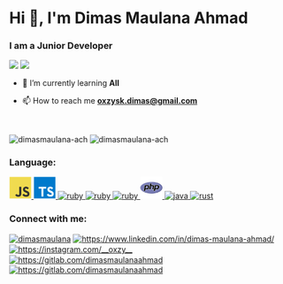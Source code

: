 <h1 align="left">Hi 👋, I'm Dimas Maulana Ahmad</h1>
<h3 align="left">I am a Junior Developer</h3>

<p align="left"> 
 <!--<img src="https://img.shields.io/badge/OS-Windows-blue?&logo=windows&logoColor=blue" /> -->
 <!-- <img src="https://img.shields.io/badge/OS-Linux-yellow?&logo=linux" /> -->
<!--  <img src="https://img.shields.io/badge/OS-Manjaro-green?&logo=manjaro" /> -->
 <img src="https://img.shields.io/badge/OS-Arch-blue?&logo=arch-linux" />
<!--  <img src="https://img.shields.io/badge/OS-Ubuntu-red?&logo=ubuntu" />
 <img src="https://img.shields.io/badge/OS-Debian-red?&logo=debian&logoColor=red" /> -->
 <img src="https://img.shields.io/badge/Text%20Editor-Visual%20Studio%20Code-blue?&logo=visual%20studio%20code&logoColor=blue" />
 <!-- <img src="https://img.shields.io/badge/Emulator-Android%20Studio-green?&logo=android%20studio&logoColor=green" /> -->
<!--  <img src="https://komarev.com/ghpvc/?username=dimasmaulana-ach&label=Profile%20views&color=0e75b6&style=flat" alt="dimasmaulana-ach" />  -->
</p>

 - 🌱 I’m currently learning **All**
 
 - 📫 How to reach me **oxzysk.dimas@gmail.com**

<br/>
<p>
<img align="center" src="https://github-readme-stats.vercel.app/api?username=dimasmaulana-ach&show_icons=true&locale=en&theme=github_dark" alt="dimasmaulana-ach" />
<!-- <img align="center" src="https://github-readme-streak-stats.herokuapp.com/?user=dimasmaulana-ach&locale=en&theme=github_dark" alt="dimasmaulana-ach" /> -->
<img align="center" src="https://github-readme-stats.vercel.app/api/top-langs?username=dimasmaulana-ach&show_icons=true&locale=en&layout=compact&theme=github_dark" alt="dimasmaulana-ach" />
</p>

<!-- <p align='center'>
  <a href="https://github.com/ryo-ma/github-profile-trophy"><img src="https://github-profile-trophy.vercel.app/?username=dimasmaulana-ach&theme=onedark&no-bg=true&title=MultiLanguage,Commits,Repositories,PullRequest,Reviews" alt="dimasmaulana-ach" /></a> 
</p> -->


<!-- <br/>

<h3 align="left">Languages :</h3>
<a href="https://www.rust-lang.org" target="_blank" rel="noreferrer"> <img src="https://www.rust-lang.org/logos/rust-logo-64x64.png" alt="rust" width="40" height="40"/> </a> 
<a href="https://www.php.net" target="_blank" rel="noreferrer"> <img src="https://raw.githubusercontent.com/devicons/devicon/master/icons/php/php-original.svg" alt="php" width="40" height="40"/> </a> 
<a href="https://developer.mozilla.org/en-US/docs/Web/JavaScript" target="_blank" rel="noreferrer"> <img src="https://raw.githubusercontent.com/devicons/devicon/master/icons/javascript/javascript-original.svg" alt="javascript" width="40" height="40"/> </a> 
<a href="https://www.typescriptlang.org/" target="_blank" rel="noreferrer"> <img src="https://raw.githubusercontent.com/devicons/devicon/master/icons/typescript/typescript-original.svg" alt="typescript" width="40" height="40"/> </a>
<a href="https://dart.dev/" target="_blank" rel="noreferrer"> <img src="https://www.vectorlogo.zone/logos/dartlang/dartlang-icon.svg" alt="typescript" width="40" height="40"/> </a>
</p>

<h3 align="left">Frontend Web:</h3>
<p align="left">
<a href="https://www.w3.org/html/" target="_blank" rel="noreferrer"> <img src="https://raw.githubusercontent.com/devicons/devicon/master/icons/html5/html5-original-wordmark.svg" alt="html5" width="40" height="40"/> </a> 
 <a href="https://angularjs.org/" target="_blank" rel="noreferrer"> <img src="https://angular.io/assets/images/logos/angular/angular.svg" alt="angular" width="40" height="40"/> </a> 
<a href="https://reactjs.org/" target="_blank" rel="noreferrer"> <img src="https://raw.githubusercontent.com/devicons/devicon/master/icons/react/react-original-wordmark.svg" alt="react" width="40" height="40"/> </a> 
<a href="https://redux.js.org" target="_blank" rel="noreferrer"> <img src="https://raw.githubusercontent.com/devicons/devicon/master/icons/redux/redux-original.svg" alt="redux" width="40" height="40"/> </a> 
<a href="https://nextjs.org/" target="_blank" rel="noreferrer"> <img src="https://camo.githubusercontent.com/f21f1fa29dfe5e1d0772b0efe2f43eca2f6dc14f2fede8d9cbef4a3a8210c91d/68747470733a2f2f6173736574732e76657263656c2e636f6d2f696d6167652f75706c6f61642f76313636323133303535392f6e6578746a732f49636f6e5f6c696768745f6261636b67726f756e642e706e67" alt="nextjs" width="40" height="40"/> </a>
<a href="https://laravel.com/" target="_blank" rel="noreferrer"> <img src="https://raw.githubusercontent.com/devicons/devicon/master/icons/laravel/laravel-plain-wordmark.svg" alt="laravel" width="40" height="40"/> </a> 
<a href="https://alpinejs.dev/" target="_blank" rel="noreferrer"> <img src="https://avatars.githubusercontent.com/u/59030169?s=200&v=4" alt="laravel" width="40" height="40"/> </a> 

<br/>
<h3 align="left">CSS Framework:</h3>
<a href="https://bulma.io/" target="_blank" rel="noreferrer"> <img src="https://raw.githubusercontent.com/gilbarbara/logos/804dc257b59e144eaca5bc6ffd16949752c6f789/logos/bulma.svg" alt="bul
a" width="40" height="40"/> </a> 
<a href="https://getbootstrap.com" target="_blank" rel="noreferrer"> <img src="https://raw.githubusercontent.com/devicons/devicon/master/icons/bootstrap/bootstrap-plain-wordmark.svg" alt="bootstrap" width="40" height="40"/> </a> 
<a href="https://www.w3schools.com/css/" target="_blank" rel="noreferrer"> <img src="https://raw.githubusercontent.com/devicons/devicon/master/icons/css3/css3-original-wordmark.svg" alt="css3" width="40" height="40"/> </a> 
<a href="https://sass-lang.com" target="_blank" rel="noreferrer"> <img src="https://raw.githubusercontent.com/devicons/devicon/master/icons/sass/sass-original.svg" alt="sass" width="40" height="40"/> </a> 
<a href="https://tailwindcss.com/" target="_blank" rel="noreferrer"> <img src="https://www.vectorlogo.zone/logos/tailwindcss/tailwindcss-icon.svg" alt="tailwind" width="40" height="40"/> </a> 

<br/>
<h3 align="left">Frontend Mobile :</h3>
<a href="https://flutter.dev" target="_blank" rel="noreferrer"> <img src="https://www.vectorlogo.zone/logos/flutterio/flutterio-icon.svg" alt="flutter" width="40" height="40"/> </a> 
<a href="https://reactnative.dev/" target="_blank" rel="noreferrer"> <img src="https://reactnative.dev/img/header_logo.svg" alt="reactnative" width="40" height="40"/> </a> 

<br/>
<h3 align="left">Backend :</h3>
<a href="https://nodejs.org" target="_blank" rel="noreferrer"> <img src="https://raw.githubusercontent.com/github/explore/80688e429a7d4ef2fca1e82350fe8e3517d3494d/topics/nodejs/nodejs.png" alt="nodejs" width="40" height="40"/> </a> 
<a href="https://nestjs.com/" target="_blank" rel="noreferrer"> <img src="https://raw.githubusercontent.com/devicons/devicon/master/icons/nestjs/nestjs-plain.svg" alt="nestjs" width="40" height="40"/> </a> 

<br/>
<h3 align="left">Database :</h3>
<a href="https://firebase.google.com/" target="_blank" rel="noreferrer"> <img src="https://www.vectorlogo.zone/logos/firebase/firebase-icon.svg" alt="firebase" width="40" height="40"/> </a> 
<a href="https://mariadb.org/" target="_blank" rel="noreferrer"> <img src="https://www.vectorlogo.zone/logos/mariadb/mariadb-icon.svg" alt="mariadb" width="40" height="40"/> </a> 
<a href="https://www.mysql.com/" target="_blank" rel="noreferrer"> <img src="https://raw.githubusercontent.com/devicons/devicon/master/icons/mysql/mysql-original-wordmark.svg" alt="mysql" width="40" height="40"/> </a> 

<br/>
<h3 align="left">Bash :</h3>
<a href="https://www.gnu.org/software/bash/" target="_blank" rel="noreferrer"><img src="https://www.vectorlogo.zone/logos/gnu_bash/gnu_bash-icon.svg" alt="bash" width="40" height="40"/> </a> 
<a href="https://git-scm.com/" target="_blank" rel="noreferrer"> <img src="https://www.vectorlogo.zone/logos/git-scm/git-scm-icon.svg" alt="git" width="40" height="40"/> </a> 

<br/>
<h3 align="left">Operating System :</h3>
<a href="https://www.linux.org/" target="_blank" rel="noreferrer"> <img src="https://raw.githubusercontent.com/devicons/devicon/master/icons/linux/linux-original.svg" alt="linux" width="40" height="40"/> </a> 

<br/>
<h3 align="left">Web Server :</h3>
<a href="https://www.nginx.com" target="_blank" rel="noreferrer"> <img src="https://raw.githubusercontent.com/devicons/devicon/master/icons/nginx/nginx-original.svg" alt="nginx" width="40" height="40"/> </a> 

<br/>
<h3 align="left">Testing :</h3>
<a href="https://postman.com" target="_blank" rel="noreferrer"> <img src="https://www.vectorlogo.zone/logos/getpostman/getpostman-icon.svg" alt="postman" width="40" height="40"/> </a>  -->
<h3 align="left">Language:</h3>
<a href="https://developer.mozilla.org/en-US/docs/Web/JavaScript" target="_blank" rel="noreferrer"> <img src="https://raw.githubusercontent.com/devicons/devicon/master/icons/javascript/javascript-original.svg" alt="javascript" width="40" height="40"/> </a> 
<a href="https://www.typescriptlang.org/" target="_blank" rel="noreferrer"> <img src="https://raw.githubusercontent.com/devicons/devicon/master/icons/typescript/typescript-original.svg" alt="typescript" width="40" height="40"/> </a>
<a href="https://dart.dev/" target="_blank" rel="noreferrer"> <img src="https://www.vectorlogo.zone/logos/kotlin/kotlin-icon.svg" alt="ruby" width="40" height="40"/> </a>
<a href="https://dart.dev/" target="_blank" rel="noreferrer"> <img src="https://www.vectorlogo.zone/logos/ruby-lang/ruby-lang-icon.svg" alt="ruby" width="40" height="40"/> </a>
<a href="https://dart.dev/" target="_blank" rel="noreferrer"> <img src="https://www.vectorlogo.zone/logos/dartlang/dartlang-icon.svg" alt="ruby" width="40" height="40"/> </a>
<a href="https://www.php.net" target="_blank" rel="noreferrer"> <img src="https://raw.githubusercontent.com/devicons/devicon/master/icons/php/php-original.svg" alt="php" width="40" height="40"/> </a> 
<a href="https://dart.dev/" target="_blank" rel="noreferrer"> <img src="https://www.vectorlogo.zone/logos/java/java-icon.svg" alt="java" width="40" height="40"/> </a>
<a href="https://www.rust-lang.org" target="_blank" rel="noreferrer"> <img src="https://www.rust-lang.org/logos/rust-logo-64x64.png" alt="rust" width="40" height="40"/> </a> 

<h3 align="left">Connect with me:</h3>
<p align="left">
<a href="https://dev.to/dimasmaulana" target="blank"><img align="center" src="https://dev-to-uploads.s3.amazonaws.com/uploads/logos/resized_logo_UQww2soKuUsjaOGNB38o.png" alt="dimasmaulana" height="30" width="40" /></a>
<a href="https://www.linkedin.com/in/dimas-maulana-ahmad/" target="blank"><img align="center" src="https://raw.githubusercontent.com/rahuldkjain/github-profile-readme-generator/master/src/images/icons/Social/linked-in-alt.svg" alt="https://www.linkedin.com/in/dimas-maulana-ahmad/" height="30" width="40" /></a>
<a href="https://instagram.com/__oxzy__" target="blank"><img align="center" src="https://raw.githubusercontent.com/rahuldkjain/github-profile-readme-generator/master/src/images/icons/Social/instagram.svg" alt="https://instagram.com/__oxzy__" height="30" width="40" /></a>
<a href="https://gitlab.com/dimasmaulanaahmad" target="blank"><img align="center" src="https://about.gitlab.com/images/press/press-kit-icon.svg" alt="https://gitlab.com/dimasmaulanaahmad" height="30" width="40" /></a>
<a href="https://bitbucket.org/dimasmaulana-ach/workspace/overview" target="blank"><img align="center" src="https://github.com/dimasmaulana-ach/dimasmaulana-ach/blob/main/bitbucket.png" alt="https://gitlab.com/dimasmaulanaahmad" height="30" width="40" /></a>
</p>
